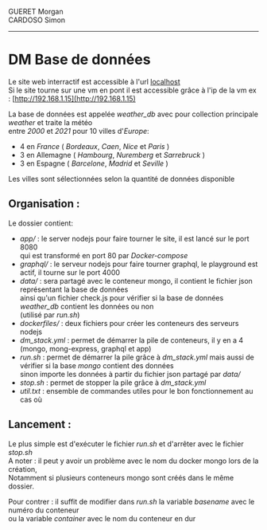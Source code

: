GUERET Morgan  
CARDOSO Simon  

***

# DM Base de données


Le site web interractif est accessible à l'url [localhost](http://localhost)  
Si le site tourne sur une vm en pont il est accessible grâce à l'ip de la vm ex : [http://192.168.1.15](http://192.168.1.15)  
  
La base de données est appelée *weather_db* avec pour collection principale *weather* et traite la météo  
entre *2000* et *2021* pour 10 villes d'*Europe*:
- 4 en *France* ( *Bordeaux*, *Caen*, *Nice* et *Paris* )
- 3 en Allemagne ( *Hambourg*, *Nuremberg* et *Sarrebruck* )
- 3 en Espagne ( *Barcelone*, *Madrid* et *Seville* )

Les villes sont sélectionnées selon la quantité de données disponible

## Organisation :

Le dossier contient:
- *app/* : le server nodejs pour faire tourner le site, il est lancé sur le port 8080  
qui est transformé en port 80 par *Docker-compose*
- *graphql/* : le serveur nodejs pour faire tourner graphql, le playground est actif, il tourne sur le port 4000
- *data/* : sera partagé avec le conteneur mongo, il contient le fichier json représentant la base de données  
ainsi qu'un fichier check.js pour vérifier si la base de données *weather_db* contient les données ou non  
(utilisé par *run.sh*)
- *dockerfiles/* : deux fichiers pour créer les conteneurs des serveurs nodejs
- *dm_stack.yml* : permet de démarrer la pile de conteneurs, il y en a 4 (mongo, mong-express, graphql et app)
- *run.sh* : permet de démarrer la pile grâce à *dm_stack.yml* mais aussi de vérifier si la base *mongo* contient des données  
sinon importe les données à partir du fichier json partagé par *data/*
- *stop.sh* : permet de stopper la pile grâce à *dm_stack.yml*
- *util.txt* : ensemble de commandes utiles pour  le bon fonctionnement au cas où

## Lancement :

Le plus simple est d'exécuter le fichier *run.sh* et d'arrêter avec le fichier *stop.sh*  
A noter : il peut y avoir un problème avec le nom du docker mongo lors de la création,  
Notamment si plusieurs conteneurs mongo sont créés dans le même dossier.

Pour contrer : il suffit de modifier dans *run.sh* la variable *basename* avec le numéro du conteneur  
ou la variable *container* avec le nom du conteneur en dur